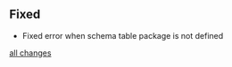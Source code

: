 ## Fixed
* Fixed error when schema table package is not defined

[all changes](https://github.com/aselab/scala-activerecord/compare/0.6.1...0.6.2)
